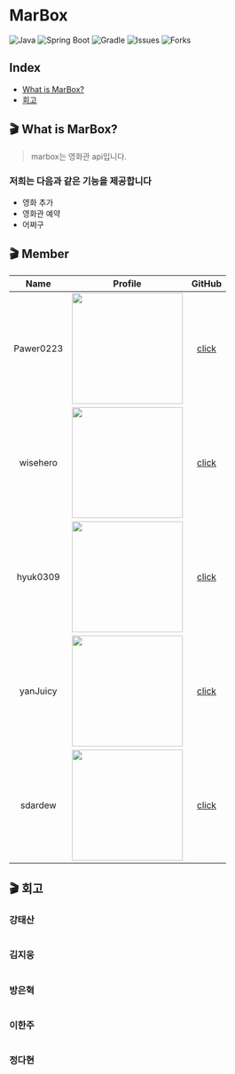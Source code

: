 # MarBox
![Java](https://img.shields.io/badge/Java-17-green.svg)
![Spring Boot](https://img.shields.io/badge/Spring&nbsp;Boot-2.7.0-green.svg)
![Gradle](https://img.shields.io/badge/gradle-7.4.1-green.svg)
![Issues](https://img.shields.io/github/issues/prgrms-be-devcourse/BE-02-MarBox)
![Forks](https://img.shields.io/github/forks/prgrms-be-devcourse/BE-02-MarBox)

## Index
- [What is MarBox?](#what-is-marbox?)
- [회고](#회고)

## 🎬 What is MarBox?
> marbox는 영화관 api입니다.

### 저희는 다음과 같은 기능을 제공합니다
- 영화 추가
- 영화관 예약
- 어쩌구


## 🎬 Member
|   Name    | Profile                                                                          | GitHub                                |
|:---------:|----------------------------------------------------------------------------------|:-------------------------------------:|
| Pawer0223 | <img src="https://avatars.githubusercontent.com/u/26343023?v=4" width = "200px"> | [click](https://github.com/Pawer0223) |
| wisehero  | <img src="https://avatars.githubusercontent.com/u/54886222?v=4" width = "200px"> | [click](https://github.com/wisehero)  |
| hyuk0309  | <img src="https://avatars.githubusercontent.com/u/29492667?v=4" width = "200px"> | [click](https://github.com/hyuk0309)  |
| yanJuicy  | <img src="https://avatars.githubusercontent.com/u/43159295?v=4" width = "200px"> | [click](https://github.com/yanJuicy)  |
|  sdardew  | <img src="https://avatars.githubusercontent.com/u/86591021?v=4" width = "200px"> | [click](https://github.com/sdardew)   |

## 🎬 회고
### 강태산
``` text

```
### 김지웅
``` text

```
### 방은혁
``` text

```
### 이한주
``` text

```
### 정다현
``` text

```